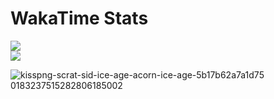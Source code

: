 # WakaTime Stats
<div>
  <a href="https://wakatime.com/@iurygregory"><img src="https://wakatime.com/badge/user/3553c5ac-7555-45b7-846e-1a984e01f36b.svg"/></a>
  <br>
  <a href="https://wakatime.com/@iurygregory"><img src="https://wakatime.com/share/@iurygregory/d09e2cac-be4e-41af-bdff-cc827d1c3b94.png"></a>
</div>

![kisspng-scrat-sid-ice-age-acorn-ice-age-5b17b62a7a1d75 0183237515282806185002](https://github.com/iurygregory-dev/iurygregory-dev/assets/33880037/0ed0b492-1f78-426c-afcf-11b665753824)
